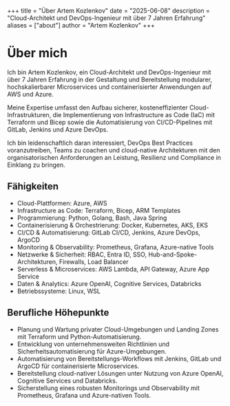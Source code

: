 +++
title = "Über Artem Kozlenkov"
date = "2025-06-08"
description = "Cloud-Architekt und DevOps-Ingenieur mit über 7 Jahren Erfahrung"
aliases = ["about"]
author = "Artem Kozlenkov"
+++

# Über mich

Ich bin Artem Kozlenkov, ein Cloud-Architekt und DevOps-Ingenieur mit über 7 Jahren Erfahrung in der Gestaltung und Bereitstellung modularer, hochskalierbarer Microservices und containerisierter Anwendungen auf AWS und Azure.

Meine Expertise umfasst den Aufbau sicherer, kosteneffizienter Cloud-Infrastrukturen, die Implementierung von Infrastructure as Code (IaC) mit Terraform und Bicep sowie die Automatisierung von CI/CD-Pipelines mit GitLab, Jenkins und Azure DevOps.

Ich bin leidenschaftlich daran interessiert, DevOps Best Practices voranzutreiben, Teams zu coachen und cloud-native Architekturen mit den organisatorischen Anforderungen an Leistung, Resilienz und Compliance in Einklang zu bringen.

## Fähigkeiten

- Cloud-Plattformen: Azure, AWS  
- Infrastructure as Code: Terraform, Bicep, ARM Templates  
- Programmierung: Python, Golang, Bash, Java Spring  
- Containerisierung & Orchestrierung: Docker, Kubernetes, AKS, EKS  
- CI/CD & Automatisierung: GitLab CI/CD, Jenkins, Azure DevOps, ArgoCD  
- Monitoring & Observability: Prometheus, Grafana, Azure-native Tools  
- Netzwerke & Sicherheit: RBAC, Entra ID, SSO, Hub-and-Spoke-Architekturen, Firewalls, Load Balancer  
- Serverless & Microservices: AWS Lambda, API Gateway, Azure App Service  
- Daten & Analytics: Azure OpenAI, Cognitive Services, Databricks  
- Betriebssysteme: Linux, WSL  

## Berufliche Höhepunkte

- Planung und Wartung privater Cloud-Umgebungen und Landing Zones mit Terraform und Python-Automatisierung.  
- Entwicklung von unternehmensweiten Richtlinien und Sicherheitsautomatisierung für Azure-Umgebungen.  
- Automatisierung von Bereitstellungs-Workflows mit Jenkins, GitLab und ArgoCD für containerisierte Microservices.  
- Bereitstellung cloud-nativer Lösungen unter Nutzung von Azure OpenAI, Cognitive Services und Databricks.  
- Sicherstellung eines robusten Monitorings und Observability mit Prometheus, Grafana und Azure-nativen Tools.
